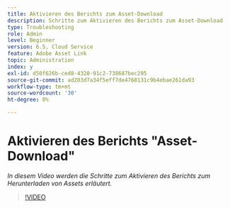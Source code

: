 ```yaml
---
title: Aktivieren des Berichts zum Asset-Download
description: Schritte zum Aktivieren des Berichts zum Asset-Download
type: Troubleshooting
role: Admin
level: Beginner
version: 6.5, Cloud Service
feature: Adobe Asset Link
topic: Administration
index: y
exl-id: d50f626b-ced8-4320-91c2-738687bec295
source-git-commit: ad203d7a34f5eff7de4768131c9b4ebae261da93
workflow-type: tm+mt
source-wordcount: '30'
ht-degree: 0%

---
```


# Aktivieren des Berichts &quot;Asset-Download&quot;

*In diesem Video werden die Schritte zum Aktivieren des Berichts zum Herunterladen von Assets erläutert.*

>[!VIDEO](https://video.tv.adobe.com/v/335463?quality=9&learn=on)

